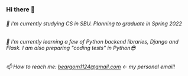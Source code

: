 ### Hi there 👋

<!--
**jnyshin/jnyshin** is a ✨ _special_ ✨ repository because its `README.md` (this file) appears on your GitHub profile.

Here are some ideas to get you started:

- 🔭 I’m currently working on ...
- 🌱 I’m currently learning ...
- 👯 I’m looking to collaborate on ...
- 🤔 I’m looking for help with ...
- 💬 Ask me about ...
- 📫 How to reach me: ...
- 😄 Pronouns: ...
- ⚡ Fun fact: ...
-->
###### 🔭 I’m currently studying CS in SBU. Planning to graduate in Spring 2022
###### 🌱 I’m currently learning a few of Python backend libraries, Django and Flask. I am also preparing "coding tests" in Python😎 
###### 📫 How to reach me: beargom1124@gmail.com <- my personal email!
